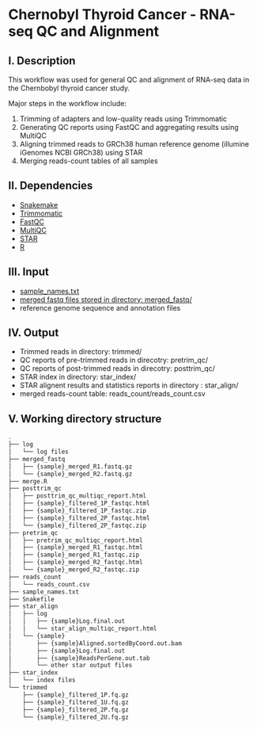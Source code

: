 # Chernobyl Thyroid Cancer - RNA-seq QC and Alignment
## I. Description
This workflow was used for general QC and alignment of RNA-seq data in the Chernbobyl thyroid cancer study.

Major steps in the workflow include:
1) Trimming of adapters and low-quality reads using Trimmomatic
2) Generating QC reports using FastQC and aggregating results using MultiQC
3) Aligning trimmed reads to GRCh38 human reference genome (illumine iGenomes NCBI GRCh38) using STAR
4) Merging reads-count tables of all samples
## II. Dependencies
* [Snakemake](https://snakemake.readthedocs.io/en/stable/)
* [Trimmomatic](http://www.usadellab.org/cms/?page=trimmomatic)
* [FastQC](https://www.bioinformatics.babraham.ac.uk/projects/fastqc/)
* [MultiQC](https://multiqc.info)
* [STAR](https://github.com/alexdobin/STAR)
* [R](https://www.r-project.org)
## III. Input
* [sample_names.txt](https://github.com/NCI-CGR/ChernobylThyroidCancer-RNAseq/blob/main/sample_names.txt)
* [merged fastq files stored in directory: merged_fastq/](https://github.com/NCI-CGR/ChernobylThyroidCancer-RNAseq/tree/main/merged_fastq)
* reference genome sequence and annotation files
## IV. Output
* Trimmed reads in directory: trimmed/
* QC reports of pre-trimmed reads in direcotry: pretrim_qc/
* QC reports of post-trimmed reads in direcotry: posttrim_qc/
* STAR index in directory: star_index/
* STAR alignent results and statistics reports in directory : star_align/
* merged reads-count table: reads_count/reads_count.csv
## V. Working directory structure
```bash
.
├── log
│   └── log files
├── merged_fastq
│   ├── {sample}_merged_R1.fastq.gz
│   └── {sample}_merged_R2.fastq.gz
├── merge.R
├── posttrim_qc
│   ├── posttrim_qc_multiqc_report.html
│   ├── {sample}_filtered_1P_fastqc.html
│   ├── {sample}_filtered_1P_fastqc.zip
│   ├── {sample}_filtered_2P_fastqc.html
│   └── {sample}_filtered_2P_fastqc.zip
├── pretrim_qc
│   ├── pretrim_qc_multiqc_report.html
│   ├── {sample}_merged_R1_fastqc.html
│   ├── {sample}_merged_R1_fastqc.zip
│   ├── {sample}_merged_R2_fastqc.html
│   └── {sample}_merged_R2_fastqc.zip
├── reads_count
│   └── reads_count.csv
├── sample_names.txt
├── Snakefile
├── star_align
│   ├── log
│   │   ├── {sample}Log.final.out
│   │   └── star_align_multiqc_report.html
│   └── {sample}
│       ├── {sample}Aligned.sortedByCoord.out.bam
│       ├── {sample}Log.final.out
│       ├── {sample}ReadsPerGene.out.tab
│       └── other star output files
├── star_index
│   └── index files 
└── trimmed
    ├── {sample}_filtered_1P.fq.gz
    ├── {sample}_filtered_1U.fq.gz
    ├── {sample}_filtered_2P.fq.gz
    └── {sample}_filtered_2U.fq.gz
```
